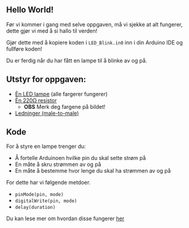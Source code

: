 ## Hello World! 

Før vi kommer i gang med selve oppgaven, må vi sjekke at alt fungerer, dette gjør vi med å si hallo til verden! 

Gjør dette med å kopiere koden i `LED_Blink.in0` inn i din Arduino IDE og fullføre koden! 

Du er ferdig når du har fått en lampe til å blinke av og på. 


## Utstyr for oppgaven:
* [Èn LED lampe](http://a.pragprog.com/magazines/2010-07/images/leds__4z1zpv__.jpg)  (alle fargerer fungerer)
* [Èn 220Ω resistor](https://pandaelectronicsbd.com/wp-content/uploads/2017/07/220-ohm.jpg) 
  * **OBS** Merk deg fargene på bildet!  
* [Ledninger (male-to-male)](https://cdn.solarbotics.com/products/photos/03e0f1ccebb02b4dc5cc17e395d3049b/45040-IMG_6236wht.jpg?w=800)

## Kode 
For å styre en lampe trenger du: 
* Å fortelle Arduinoen hvilke pin du skal sette strøm på 
* En måte å skru strømmen av og på
* En måte å bestemme hvor lenge du skal ha strømmen av og på 

For dette har vi følgende metdoer. 

* `pinMode(pin, mode)`
* `digitalWrite(pin, mode)`
* `delay(duration)` 

Du kan lese mer om hvordan disse fungerer [her](https://www.arduino.cc/reference/en/language/functions/digital-io/pinmode/)
